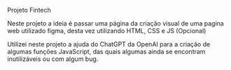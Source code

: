 Projeto Fintech

Neste projeto a ideia é passar uma página da criação visual de uma pagina web utilizado figma, desta vez utilizando HTML, CSS e JS (Opcional)

Utilizei neste projeto a ajuda do ChatGPT da OpenAI para a criação de algumas funções JavaScript, das quais algumas ainda se encontram inutilizáveis ou com algum bug.